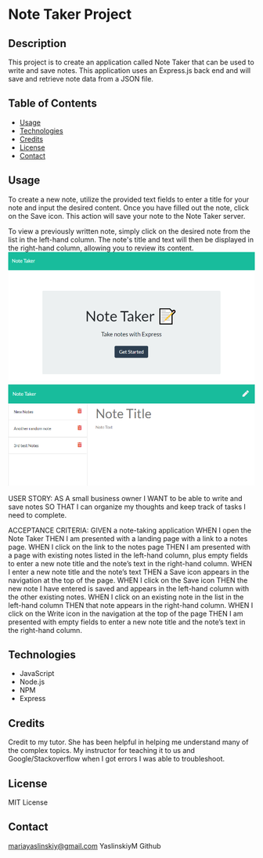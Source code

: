 # Note Taker Project

## Description
This project  is to create an application called Note Taker that can be used to write and save notes. This application uses an Express.js back end and will save and retrieve note data from a JSON file.

## Table of Contents

- [Usage](#usage)
- [Technologies](#Technologies)
- [Credits](#credits)
- [License](#license)
- [Contact](#Contact)

## Usage
To create a new note, utilize the provided text fields to enter a title for your note and input the desired content. Once you have filled out the note, click on the Save icon. This action will save your note to the Note Taker server.

To view a previously written note, simply click on the desired note from the list in the left-hand column. The note's title and text will then be displayed in the right-hand column, allowing you to review its content.
![Alt text](image-1.png)
![Alt text](image.png)

USER STORY: AS A small business owner
I WANT to be able to write and save notes
SO THAT I can organize my thoughts and keep track of tasks I need to complete.

ACCEPTANCE CRITERIA: GIVEN a note-taking application
WHEN I open the Note Taker
THEN I am presented with a landing page with a link to a notes page.
WHEN I click on the link to the notes page
THEN I am presented with a page with existing notes listed in the left-hand column, plus empty fields to enter a new note title and the note’s text in the right-hand column.
WHEN I enter a new note title and the note’s text
THEN a Save icon appears in the navigation at the top of the page.
WHEN I click on the Save icon
THEN the new note I have entered is saved and appears in the left-hand column with the other existing notes.
WHEN I click on an existing note in the list in the left-hand column
THEN that note appears in the right-hand column.
WHEN I click on the Write icon in the navigation at the top of the page
THEN I am presented with empty fields to enter a new note title and the note’s text in the right-hand column.

## Technologies

- JavaScript
- Node.js
- NPM
- Express

## Credits
Credit to my tutor. She has been helpful in helping me understand many of the complex topics. My instructor for teaching it to us and Google/Stackoverflow when I got errors I was able to troubleshoot.
## License
MIT License

## Contact
mariayaslinskiy@gmail.com
YaslinskiyM Github